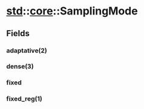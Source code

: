 # [std](/libs/std/)::[core](/libs/std/core/)::SamplingMode

## Fields

### adaptative(2)

### dense(3)

### fixed

### fixed_reg(1)
